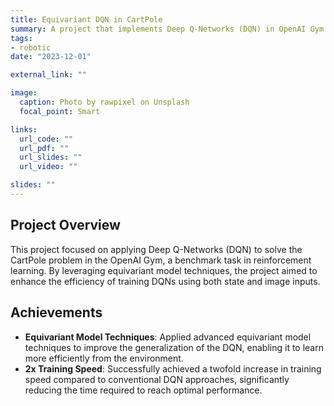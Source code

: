 ```yaml
---
title: Equivariant DQN in CartPole
summary: A project that implements Deep Q-Networks (DQN) in OpenAI Gym's CartPole environment, employing equivariant model techniques to achieve faster training speeds.
tags:
- robotic
date: "2023-12-01"

external_link: ""

image:
  caption: Photo by rawpixel on Unsplash
  focal_point: Smart

links:
  url_code: ""
  url_pdf: ""
  url_slides: ""
  url_video: ""

slides: ""
---
```


## Project Overview

This project focused on applying Deep Q-Networks (DQN) to solve the CartPole problem in the OpenAI Gym, a benchmark task in reinforcement learning. By leveraging equivariant model techniques, the project aimed to enhance the efficiency of training DQNs using both state and image inputs.

## Achievements

- **Equivariant Model Techniques**: Applied advanced equivariant model techniques to improve the generalization of the DQN, enabling it to learn more efficiently from the environment.
- **2x Training Speed**: Successfully achieved a twofold increase in training speed compared to conventional DQN approaches, significantly reducing the time required to reach optimal performance.

